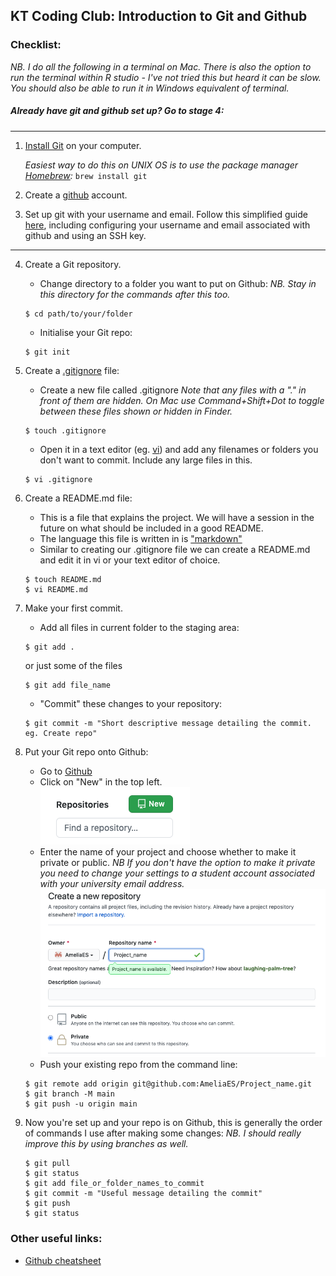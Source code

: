 ## KT Coding Club: Introduction to Git and Github

### Checklist:
*NB. I do all the following in a terminal on Mac. There is also the option to run the terminal within R studio - I've not tried this but heard it can be slow. You should also be able to run it in Windows equivalent of terminal.*
##### Already have git and github set up? Go to stage 4:
____________
1. [Install Git](https://git-scm.com/book/en/v2/Getting-Started-Installing-Git) on your computer.


   *Easiest way to do this on UNIX OS is to use the package manager [Homebrew](https://docs.brew.sh/Installation/):* ``` brew install git ```



2. Create a [github](https://github.com/) account.
3. Set up git with your username and email. Follow this simplified guide [here](https://kbroman.org/github_tutorial/pages/first_time.html), including configuring your username and email associated with github and using an SSH key.

___________


4. Create a Git repository.

    - Change directory to a folder you want to put on Github:
    *NB. Stay in this directory for the commands after this too.*
    ```
    $ cd path/to/your/folder
    ```
    - Initialise your Git repo:
    ```
    $ git init
    ```

5. Create a [.gitignore](https://www.pluralsight.com/guides/how-to-use-gitignore-file) file:

    - Create a new file called .gitignore
    *Note that any files with a "." in front of them are hidden. On Mac use Command+Shift+Dot to toggle between these files shown or hidden in Finder.*
    ```
    $ touch .gitignore
    ``` 
    - Open it in a text editor (eg. [vi](https://www.washington.edu/computing/unix/vi.html)) and add any filenames or folders you don't want to commit. Include any large files in this.
    ``` 
    $ vi .gitignore
    ```

6. Create a README.md file:
    - This is a file that explains the project. We will have a session in the future on what should be included in a good README. 
    - The language this file is written in is ["markdown"](https://guides.github.com/pdfs/markdown-cheatsheet-online.pdf)
    - Similar to creating our .gitignore file we can create a README.md and edit it in vi or your text editor of choice.
    ```
    $ touch README.md
    $ vi README.md
    ```

7. Make your first commit.
    - Add all files in current folder to the staging area:
    ```
    $ git add .
    ```
    or just some of the files
    ```
    $ git add file_name
    ```
    - "Commit" these changes to your repository:
    ```
    $ git commit -m "Short descriptive message detailing the commit. eg. Create repo"
    ```

8. Put your Git repo onto Github:
    - Go to [Github](www.github.com)
    - Click on "New" in the top left.  
    ![github_repo](../markdown_images/github_repo.png)
     - Enter the name of your project and choose whether to make it private or public.
    *NB If you don't have the option to make it private you need to change your settings to a student account associated with your university email address.*  
    ![Repo](../markdown_images/github_repo2.png)
    - Push your existing repo from the command line:
    ```
    $ git remote add origin git@github.com:AmeliaES/Project_name.git
    $ git branch -M main
    $ git push -u origin main
    ```

9. Now you're set up and your repo is on Github, this is generally the order of commands I use after making some changes:
*NB. I should really improve this by using branches as well.*

    ```
    $ git pull
    $ git status
    $ git add file_or_folder_names_to_commit
    $ git commit -m "Useful message detailing the commit"
    $ git push
    $ git status
    ```

### Other useful links:
- [Github cheatsheet](https://education.github.com/git-cheat-sheet-education.pdf)
